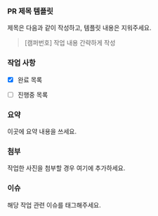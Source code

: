 ### PR 제목 템플릿
제목은 다음과 같이 작성하고, 템플릿 내용은 지워주세요.
> [캠퍼번호] 작업 내용 간략하게 작성


### 작업 사항
- [x] 완료 목록
- [ ] 진행중 목록


### 요약
이곳에 요약 내용을 쓰세요.


### 첨부
작업한 사진을 첨부할 경우 여기에 추가하세요.

### 이슈
해당 작업 관련 이슈를 태그해주세요.